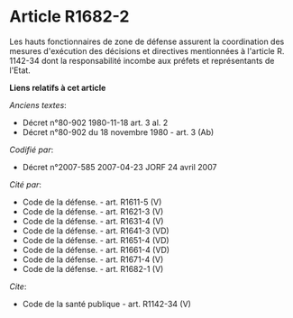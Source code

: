 # Article R1682-2

Les hauts fonctionnaires de zone de défense assurent la coordination des mesures d'exécution des décisions et directives
mentionnées à l'article R. 1142-34 dont la responsabilité incombe aux préfets et représentants de l'Etat.

**Liens relatifs à cet article**

_Anciens textes_:

  - Décret n°80-902 1980-11-18 art. 3 al. 2
  - Décret n°80-902 du 18 novembre 1980 - art. 3 (Ab)

_Codifié par_:

  - Décret n°2007-585 2007-04-23 JORF 24 avril 2007

_Cité par_:

  - Code de la défense. - art. R1611-5 (V)
  - Code de la défense. - art. R1621-3 (V)
  - Code de la défense. - art. R1631-4 (V)
  - Code de la défense. - art. R1641-3 (VD)
  - Code de la défense. - art. R1651-4 (VD)
  - Code de la défense. - art. R1661-4 (VD)
  - Code de la défense. - art. R1671-4 (V)
  - Code de la défense. - art. R1682-1 (V)

_Cite_:

  - Code de la santé publique - art. R1142-34 (V)
